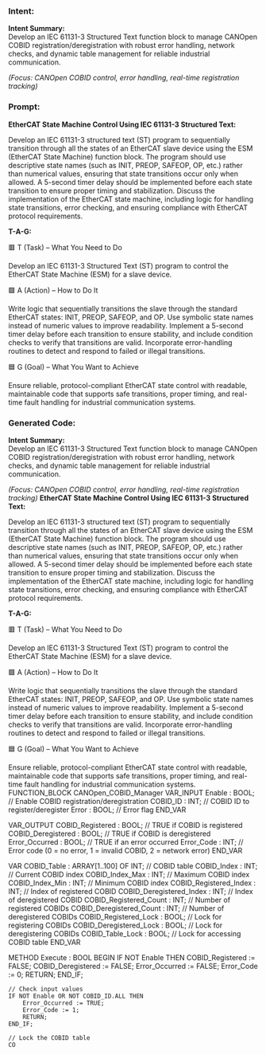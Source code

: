 ### Intent:
**Intent Summary:**  
Develop an IEC 61131-3 Structured Text function block to manage CANOpen COBID registration/deregistration with robust error handling, network checks, and dynamic table management for reliable industrial communication.  

*(Focus: CANOpen COBID control, error handling, real-time registration tracking)*

### Prompt:
**EtherCAT State Machine Control Using IEC 61131-3 Structured Text:**

Develop an IEC 61131-3 structured text (ST) program to sequentially transition through all the states of an EtherCAT slave device using the ESM (EtherCAT State Machine) function block. The program should use descriptive state names (such as INIT, PREOP, SAFEOP, OP, etc.) rather than numerical values, ensuring that state transitions occur only when allowed. A 5-second timer delay should be implemented before each state transition to ensure proper timing and stabilization. Discuss the implementation of the EtherCAT state machine, including logic for handling state transitions, error checking, and ensuring compliance with EtherCAT protocol requirements.

**T-A-G:**

🟥 T (Task) – What You Need to Do

Develop an IEC 61131-3 Structured Text (ST) program to control the EtherCAT State Machine (ESM) for a slave device.

🟩 A (Action) – How to Do It

Write logic that sequentially transitions the slave through the standard EtherCAT states: INIT, PREOP, SAFEOP, and OP. Use symbolic state names instead of numeric values to improve readability. Implement a 5-second timer delay before each transition to ensure stability, and include condition checks to verify that transitions are valid. Incorporate error-handling routines to detect and respond to failed or illegal transitions.

🟦 G (Goal) – What You Want to Achieve

Ensure reliable, protocol-compliant EtherCAT state control with readable, maintainable code that supports safe transitions, proper timing, and real-time fault handling for industrial communication systems.

### Generated Code:
**Intent Summary:**  
Develop an IEC 61131-3 Structured Text function block to manage CANOpen COBID registration/deregistration with robust error handling, network checks, and dynamic table management for reliable industrial communication.  

*(Focus: CANOpen COBID control, error handling, real-time registration tracking)*
**EtherCAT State Machine Control Using IEC 61131-3 Structured Text:**

Develop an IEC 61131-3 structured text (ST) program to sequentially transition through all the states of an EtherCAT slave device using the ESM (EtherCAT State Machine) function block. The program should use descriptive state names (such as INIT, PREOP, SAFEOP, OP, etc.) rather than numerical values, ensuring that state transitions occur only when allowed. A 5-second timer delay should be implemented before each state transition to ensure proper timing and stabilization. Discuss the implementation of the EtherCAT state machine, including logic for handling state transitions, error checking, and ensuring compliance with EtherCAT protocol requirements.

**T-A-G:**

🟥 T (Task) – What You Need to Do

Develop an IEC 61131-3 Structured Text (ST) program to control the EtherCAT State Machine (ESM) for a slave device.

🟩 A (Action) – How to Do It

Write logic that sequentially transitions the slave through the standard EtherCAT states: INIT, PREOP, SAFEOP, and OP. Use symbolic state names instead of numeric values to improve readability. Implement a 5-second timer delay before each transition to ensure stability, and include condition checks to verify that transitions are valid. Incorporate error-handling routines to detect and respond to failed or illegal transitions.

🟦 G (Goal) – What You Want to Achieve

Ensure reliable, protocol-compliant EtherCAT state control with readable, maintainable code that supports safe transitions, proper timing, and real-time fault handling for industrial communication systems.
FUNCTION_BLOCK CANOpen_COBID_Manager
VAR_INPUT
    Enable : BOOL; // Enable COBID registration/deregistration
    COBID_ID : INT; // COBID ID to register/deregister
    Error : BOOL; // Error flag
END_VAR

VAR_OUTPUT
    COBID_Registered : BOOL; // TRUE if COBID is registered
    COBID_Deregistered : BOOL; // TRUE if COBID is deregistered
    Error_Occurred : BOOL; // TRUE if an error occurred
    Error_Code : INT; // Error code (0 = no error, 1 = invalid COBID, 2 = network error)
END_VAR

VAR
    COBID_Table : ARRAY[1..100] OF INT; // COBID table
    COBID_Index : INT; // Current COBID index
    COBID_Index_Max : INT; // Maximum COBID index
    COBID_Index_Min : INT; // Minimum COBID index
    COBID_Registered_Index : INT; // Index of registered COBID
    COBID_Deregistered_Index : INT; // Index of deregistered COBID
    COBID_Registered_Count : INT; // Number of registered COBIDs
    COBID_Deregistered_Count : INT; // Number of deregistered COBIDs
    COBID_Registered_Lock : BOOL; // Lock for registering COBIDs
    COBID_Deregistered_Lock : BOOL; // Lock for deregistering COBIDs
    COBID_Table_Lock : BOOL; // Lock for accessing COBID table
END_VAR

METHOD Execute : BOOL
BEGIN
    IF NOT Enable THEN
        COBID_Registered := FALSE;
        COBID_Deregistered := FALSE;
        Error_Occurred := FALSE;
        Error_Code := 0;
        RETURN;
    END_IF;

    // Check input values
    IF NOT Enable OR NOT COBID_ID.ALL THEN
        Error_Occurred := TRUE;
        Error_Code := 1;
        RETURN;
    END_IF;

    // Lock the COBID table
    CO
